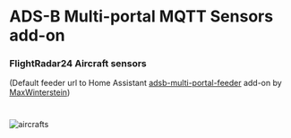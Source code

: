 # ADS-B Multi-portal MQTT Sensors add-on

### FlightRadar24 Aircraft sensors

(Default feeder url to Home Assistant [adsb-multi-portal-feeder](https://github.com/MaxWinterstein/homeassistant-addons/tree/main/adsb-multi-portal-feeder) add-on by [MaxWinterstein](https://github.com/MaxWinterstein))

#

![aircrafts](https://github.com/plo53/homeassistant-addons/adsb-multi-portal-mqtt-sensors-fr24/main/media/fr24_sensors.png)
